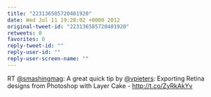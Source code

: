 ```yaml
---
title: "223136585720401920"
date: Wed Jul 11 19:28:02 +0000 2012
original-tweet-id: "223136585720401920"
retweets: 0
favorites: 0
reply-tweet-id: ""
reply-user-id: ""
reply-user-screen-name: ""
---
```

RT <a href="https://twitter.com/smashingmag">@smashingmag</a>: A great quick tip by <a href="https://twitter.com/vpieters">@vpieters</a>: Exporting Retina designs from Photoshop with Layer Cake - http://t.co/ZyRkAkYv
